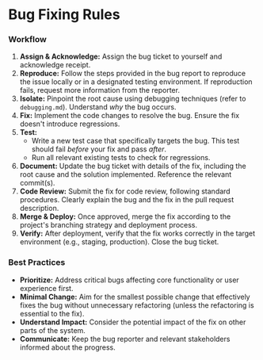 # Bug Fixing Rules

### Workflow
1.  **Assign & Acknowledge:** Assign the bug ticket to yourself and acknowledge receipt.
2.  **Reproduce:** Follow the steps provided in the bug report to reproduce the issue locally or in a designated testing environment. If reproduction fails, request more information from the reporter.
3.  **Isolate:** Pinpoint the root cause using debugging techniques (refer to `debugging.md`). Understand *why* the bug occurs.
4.  **Fix:** Implement the code changes to resolve the bug. Ensure the fix doesn't introduce regressions.
5.  **Test:**
    *   Write a new test case that specifically targets the bug. This test should fail *before* your fix and pass *after*.
    *   Run all relevant existing tests to check for regressions.
6.  **Document:** Update the bug ticket with details of the fix, including the root cause and the solution implemented. Reference the relevant commit(s).
7.  **Code Review:** Submit the fix for code review, following standard procedures. Clearly explain the bug and the fix in the pull request description.
8.  **Merge & Deploy:** Once approved, merge the fix according to the project's branching strategy and deployment process.
9.  **Verify:** After deployment, verify that the fix works correctly in the target environment (e.g., staging, production). Close the bug ticket.

### Best Practices
*   **Prioritize:** Address critical bugs affecting core functionality or user experience first.
*   **Minimal Change:** Aim for the smallest possible change that effectively fixes the bug without unnecessary refactoring (unless the refactoring is essential to the fix).
*   **Understand Impact:** Consider the potential impact of the fix on other parts of the system.
*   **Communicate:** Keep the bug reporter and relevant stakeholders informed about the progress.
